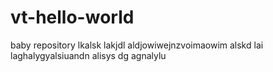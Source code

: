 # vt-hello-world
baby repository
lkalsk lakjdl aldjowiwejnzvoimaowim alskd lai  laghalygyalsiuandn alisys dg agnalylu
